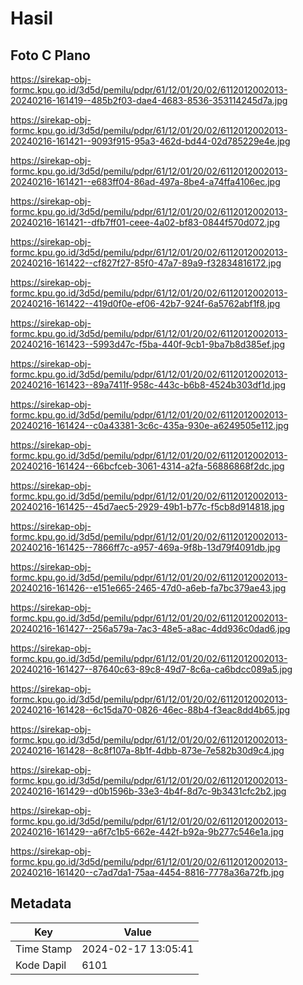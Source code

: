 # Hasil

## Foto C Plano

https://sirekap-obj-formc.kpu.go.id/3d5d/pemilu/pdpr/61/12/01/20/02/6112012002013-20240216-161419--485b2f03-dae4-4683-8536-353114245d7a.jpg

https://sirekap-obj-formc.kpu.go.id/3d5d/pemilu/pdpr/61/12/01/20/02/6112012002013-20240216-161421--9093f915-95a3-462d-bd44-02d785229e4e.jpg

https://sirekap-obj-formc.kpu.go.id/3d5d/pemilu/pdpr/61/12/01/20/02/6112012002013-20240216-161421--e683ff04-86ad-497a-8be4-a74ffa4106ec.jpg

https://sirekap-obj-formc.kpu.go.id/3d5d/pemilu/pdpr/61/12/01/20/02/6112012002013-20240216-161421--dfb7ff01-ceee-4a02-bf83-0844f570d072.jpg

https://sirekap-obj-formc.kpu.go.id/3d5d/pemilu/pdpr/61/12/01/20/02/6112012002013-20240216-161422--cf827f27-85f0-47a7-89a9-f32834816172.jpg

https://sirekap-obj-formc.kpu.go.id/3d5d/pemilu/pdpr/61/12/01/20/02/6112012002013-20240216-161422--419d0f0e-ef06-42b7-924f-6a5762abf1f8.jpg

https://sirekap-obj-formc.kpu.go.id/3d5d/pemilu/pdpr/61/12/01/20/02/6112012002013-20240216-161423--5993d47c-f5ba-440f-9cb1-9ba7b8d385ef.jpg

https://sirekap-obj-formc.kpu.go.id/3d5d/pemilu/pdpr/61/12/01/20/02/6112012002013-20240216-161423--89a7411f-958c-443c-b6b8-4524b303df1d.jpg

https://sirekap-obj-formc.kpu.go.id/3d5d/pemilu/pdpr/61/12/01/20/02/6112012002013-20240216-161424--c0a43381-3c6c-435a-930e-a6249505e112.jpg

https://sirekap-obj-formc.kpu.go.id/3d5d/pemilu/pdpr/61/12/01/20/02/6112012002013-20240216-161424--66bcfceb-3061-4314-a2fa-56886868f2dc.jpg

https://sirekap-obj-formc.kpu.go.id/3d5d/pemilu/pdpr/61/12/01/20/02/6112012002013-20240216-161425--45d7aec5-2929-49b1-b77c-f5cb8d914818.jpg

https://sirekap-obj-formc.kpu.go.id/3d5d/pemilu/pdpr/61/12/01/20/02/6112012002013-20240216-161425--7866ff7c-a957-469a-9f8b-13d79f4091db.jpg

https://sirekap-obj-formc.kpu.go.id/3d5d/pemilu/pdpr/61/12/01/20/02/6112012002013-20240216-161426--e151e665-2465-47d0-a6eb-fa7bc379ae43.jpg

https://sirekap-obj-formc.kpu.go.id/3d5d/pemilu/pdpr/61/12/01/20/02/6112012002013-20240216-161427--256a579a-7ac3-48e5-a8ac-4dd936c0dad6.jpg

https://sirekap-obj-formc.kpu.go.id/3d5d/pemilu/pdpr/61/12/01/20/02/6112012002013-20240216-161427--87640c63-89c8-49d7-8c6a-ca6bdcc089a5.jpg

https://sirekap-obj-formc.kpu.go.id/3d5d/pemilu/pdpr/61/12/01/20/02/6112012002013-20240216-161428--6c15da70-0826-46ec-88b4-f3eac8dd4b65.jpg

https://sirekap-obj-formc.kpu.go.id/3d5d/pemilu/pdpr/61/12/01/20/02/6112012002013-20240216-161428--8c8f107a-8b1f-4dbb-873e-7e582b30d9c4.jpg

https://sirekap-obj-formc.kpu.go.id/3d5d/pemilu/pdpr/61/12/01/20/02/6112012002013-20240216-161429--d0b1596b-33e3-4b4f-8d7c-9b3431cfc2b2.jpg

https://sirekap-obj-formc.kpu.go.id/3d5d/pemilu/pdpr/61/12/01/20/02/6112012002013-20240216-161429--a6f7c1b5-662e-442f-b92a-9b277c546e1a.jpg

https://sirekap-obj-formc.kpu.go.id/3d5d/pemilu/pdpr/61/12/01/20/02/6112012002013-20240216-161420--c7ad7da1-75aa-4454-8816-7778a36a72fb.jpg


## Metadata

| Key        | Value               |
| ---------- | ------------------- |
| Time Stamp | 2024-02-17 13:05:41 |
| Kode Dapil | 6101                |



